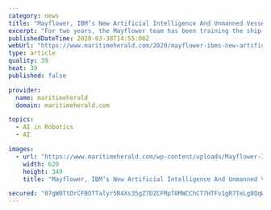 ```yaml
---
category: news
title: "Mayflower, IBM’s New Artificial Intelligence And Unmanned Vessel"
excerpt: "For two years, the Mayflower team has been training the ship’s Artificial Intelligence models using more than a million nautical images ... even without human intervention. Of course, the robot-captain will be prepared to respect the International Regulations for the Prevention of Collisions at Sea , as well as the recommendations of the ..."
publishedDateTime: 2020-03-30T14:55:00Z
webUrl: "https://www.maritimeherald.com/2020/mayflower-ibms-new-artificial-intelligence-and-unmanned-vessel/"
type: article
quality: 39
heat: 39
published: false

provider:
  name: maritimeherald
  domain: maritimeherald.com

topics:
  - AI in Robotics
  - AI

images:
  - url: "https://www.maritimeherald.com/wp-content/uploads/Mayflower-IBMs-New-Artificial-Intelligence-And-Unmanned-Vessel.png"
    width: 620
    height: 349
    title: "Mayflower, IBM’s New Artificial Intelligence And Unmanned Vessel"

secured: "07gW0TtDrCFBOTTalyr5R4Xs35gZ7DZCFMpT8MWCChCT7HTFv1gR7TeLg8QqWO1zdFKavAL/eGn1QN78iZduct8SLBkmb9bjt7Y6rprSB42KlGxFHGPOEVZdoByLPoWzxRjpc9edHWp16IA1YEXRPXqgszB/zWJrPFt6L6iKTyKQRCKiSIspujoibetzgqL62K4rcmfLmunlQhtgcp0hqSIlGIxGCN8Fn7FsY8EKL2LdseWmPRtUak0DpV0cUBMWM+mhVHZRvxf3kNGwzSFW3kaVODdKerMiYIefEO+pqlIi6mkr9pqdqmIu2gjOpQdwrJV0lpy2pU4qzpxTO7MvE/Bgys4mUdtnXRWgvOCzZc4nI6lJn4Oc5y8p6w32TOdHgqutr7pZoy7UrqWux86U6ri1ZYXw8vGalriOmFf6YyvSp1xFbyOfhpm90U74191PHcoiUNaox/D6lW/39v5JfA9cLYMBwVOI8BGF0Feq2Ag=;3BFU2lLPuzaqD0w4mmE66g=="
---
```


